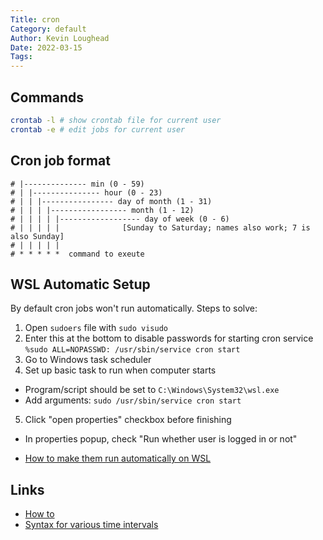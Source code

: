 ```yaml
---
Title: cron
Category: default
Author: Kevin Loughead
Date: 2022-03-15
Tags:
---
```


## Commands

```bash
crontab -l # show crontab file for current user
crontab -e # edit jobs for current user
```

## Cron job format

```
# |-------------- min (0 - 59)
# | |--------------- hour (0 - 23)
# | | |---------------- day of month (1 - 31)
# | | | |----------------- month (1 - 12)
# | | | | |------------------ day of week (0 - 6)
# | | | | |              [Sunday to Saturday; names also work; 7 is also Sunday]
# | | | | |
# * * * * *  command to exeute
```

## WSL Automatic Setup

By default cron jobs won't run automatically. Steps to solve:

1. Open `sudoers` file with `sudo visudo`
2. Enter this at the bottom to disable passwords for starting cron service
   `%sudo ALL=NOPASSWD: /usr/sbin/service cron start`
3. Go to Windows task scheduler
4. Set up basic task to run when computer starts

- Program/script should be set to `C:\Windows\System32\wsl.exe`
- Add arguments: `sudo /usr/sbin/service cron start`

5. Click "open properties" checkbox before finishing

- In properties popup, check "Run whether user is logged in or not"

- [How to make them run automatically on WSL](https://www.howtogeek.com/746532/how-to-launch-cron-automatically-in-wsl-on-windows-10-and-11/)

## Links

- [How to](https://www.howtogeek.com/101288/how-to-schedule-tasks-on-linux-an-introduction-to-crontab-files/)
- [Syntax for various time intervals](https://ostechnix.com/a-beginners-guide-to-cron-jobs/)
